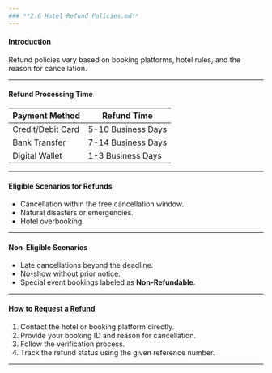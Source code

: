 ```yaml
---
### **2.6 Hotel_Refund_Policies.md**
---
```


#### **Introduction**

Refund policies vary based on booking platforms, hotel rules, and the reason for cancellation.

---

#### **Refund Processing Time**

| **Payment Method** | **Refund Time**    |
| ------------------ | ------------------ |
| Credit/Debit Card  | 5-10 Business Days |
| Bank Transfer      | 7-14 Business Days |
| Digital Wallet     | 1-3 Business Days  |

---

#### **Eligible Scenarios for Refunds**

- Cancellation within the free cancellation window.
- Natural disasters or emergencies.
- Hotel overbooking.

---

#### **Non-Eligible Scenarios**

- Late cancellations beyond the deadline.
- No-show without prior notice.
- Special event bookings labeled as **Non-Refundable**.

---

#### **How to Request a Refund**

1. Contact the hotel or booking platform directly.
2. Provide your booking ID and reason for cancellation.
3. Follow the verification process.
4. Track the refund status using the given reference number.

---
